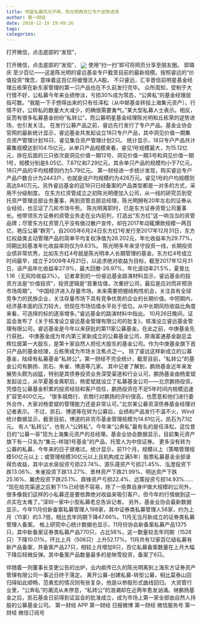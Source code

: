 ```yaml
---
title: 明星私募风光不再，陈光明携百亿专户逆势进场
author: 第一财经
date: 2018-12-19 19:49:26
tags: 
categories: 
---
```

打开微信，点击底部的“发现”，
<!-- more -->
打开微信，点击底部的“发现”，
<img align="center" border="0" src="https://imgcdn.yicai.com/uppics/images/2018/12/74c9848c3e45d1e3cfe64c5f1c2606c6.jpg" />
使用“扫一扫”即可将网页分享至朋友圈。
郭璐庆
至少百亿——这是陈光明的睿远基金专户截至目前的最新规模。按照睿远的“价值投资”理念，意味着这百亿将缓慢流入A股。
不只睿远，汇丰晋信前明星基金经理丘栋荣在新东家管理的第一只产品也在不久前发行完毕。
众所周知，受制于大行情不好，公私募今年来业绩惨淡，亏损30%成为常态，“公奔私”的基金经理屈指可数。“我能一下子想得出来的只有任泽松（从中邮基金转投上海集元资产）。行情不好，公转私的数量大大减少，的确很需要勇气。”某大型私募人士表示。相反，反而有很多私募基金纷纷“私转公”。而公募明星基金经理陈光明和丘栋荣的逆势进场，也引发关注。
在发行公募产品之前，睿远先行发行了专户产品。基金业协会官网的最新统计显示，睿远基金共发起设立18只专户产品，其中洞见价值一期集合资产管理计划16只、睿见集合资产管理计划2只。
统计显示，18只专户产品共计募集规模达到104.15亿元，从单只产品规模来看，睿见1号规模最大，为15.12亿元，排在后面的三只依次是洞见价值一期12号、洞见价值一期3号和洞见价值一期1号，规模分别是8.05亿、7.87亿和7.29亿元，其余单只产品的规模均小于7亿元，18只产品的平均规模则约为5.79亿元。
第一财经进一步统计发现，购买睿远专户产品户数合计为2443户，也就是说户均规模约为426万元。睿见1号的户均规模则高达840万元。另外睿远基金的这18只已经备案的产品类型都是一对多的方式，采用不分级制度。
在东方红资管成立之初陈光明便加入公司，从一线的研究员到受托资产管理总部业务董事，再到资管总部总经理，陈光明拥有20年左右的证券从业经验，也见证了几轮市场牛熊。
陈光明离职时，已是东方证券资管公司董事长。他带领东方证券的资管业务走在业内前列，打造出“东方红”这一响当当的资管品牌；尽管东方红资管几乎没有做过散户宣传，却在2017年动辄爆款规模一两百亿，艳压公募“群芳”。自2005年6月24日东方红1号发行至2017年12月31日，东方红权益类主动管理产品的简单平均复权净值为26.202元，年化收益率为29.77%，同期比较基准年化收益率则仅为9.63%。
陈光明多年来坚守投资一线，长期投资业绩非常优秀，比如东方红4号就是陈光明本人长期管理的基金。东方红4号成立时间最早，成立于2009年4月21日，以追求绝对收益为目标，截至2017年12月31日，该产品年化收益率27.9%，最大回撤-26.97%，年化波动率21.5%，夏普比1.16（无风险收益3%）。
记者拿到的一份睿远基金路演材料显示，睿远基金的投资方法是“价值投资”，投资逻辑是“首重估值，次重好公司，最后是应对而非预测市场周期”。
“中国经济进入存量市场，未来需要把握结构性机会，关注具有全球竞争力的民族企业，关注存量市场下具有竞争优势的企业的长期价值。中短期内，经济基本面的压力较大，但现在市场估值水平处于低位。从中长期风险收益比角度来看，可选择的标的逐渐增多。”睿远基金的路演材料中指出。
10月26日晚间，证监会发布了《关于核准设立睿远基金管理有限公司的批复》，核准设立睿远基金管理有限公司，睿远基金是今年以来获批的第11家公募基金。在此之前，中庚基金先行获批。
中庚基金成为年内第三家新成立的公募基金公司，原海富通基金副总孟辉位居第一大股东，是第十家自然人担任大股东的基金公司。作为中庚基金旗下首只产品的基金经理，丘栋荣成为市场关注焦点之一。
除了睿远这样新成立的公募基金，陆续有私募基金“私转公”。第一财经不完全统计，截至目前，“私转公”的基金公司有鹏扬、凯石、朱雀、博道等几家。
其中记者了解到，鹏扬基金近年来发展势头颇为凶猛，特别是其债券投资业务深受渠道和行业认可。鹏扬基金由杨爱斌发起设立，从华夏基金离职后，杨爱斌就设立了私募基金公司——北京鹏扬投资。凭借在公募基金积累的投资经验和客户信任，鹏扬投资在不足5年时间内规模迅速扩容至400亿元。
“很多城商行、农商行对鹏扬的评价很高，也愿意和他们进行委外合作，大家对杨爱斌的管理能力还是非常认可。”北京某公募资深债券基金经理对记者表示。
不过，凯石、博道等在转为公募后，业绩和产品发行不温不火，Wind统计数据显示，截至目前，博道的非货币基金管理规模为14.61亿元，凯石为7.1亿元。
有人“私转公”，也有人“公转私”。今年来“公奔私”最有名的是任泽松，这位昔日的“公募一哥”现为上海集元资产的总经理。基金业协会数据显示，目前集元资产旗下有一只名为“集元-祥瑞1号基金”的产品，托管人为中信证券。
更多没有转为公募的私募，今年来的日子很难过。统计显示，前11个月，规模以上（策略管理规模50亿元以上；或管理规模30亿元以上且机构成立满5年）股票私募基金全部录得负收益，其中淡水泉投资亏损23.74%、源乐晟资产亏损21.45%、泓澄投资下跌13.06%、朱雀投资下跌13.27%、景林资产下跌21.99%、明达资产下跌25.16%、翼虎投资下跌25.1%、鼎锋资产亏损22.4%、远策投资亏损14.93%……
“现在给完渠道之后剩下1%已经很不容易，除了一些靠自身IP做大规模的公司外，很多像我们这样的小私募还是要依靠绝对收益来吸引客户。但今年的行情做到这一点实在太难了。”深圳一家中小型私募老总告诉记者。
另外，基金业协会最新数据显示，今年11月份新备案私募管理人198家，其中证券类私募管理人56家，约为上月（15家）的3.7倍，相比去年同期下降47.66%。11月无当月新成立的证券类私募管理人备案。
格上研究中心统计数据也显示，11月份协会新备案私募产品1375只，其中新备案证券类私募产品770只，占比56%，这一数量较去年同期（1528只）下降10.01%，环比上月（506只）上升52.17%。11月共有12家百亿级私募有新产品备案，共备案产品27只，相较上月增加9只，百亿私募备案数量在上月大幅下降后轻微反弹。其中备案产品数量最多的是映雪投资，备案了6只。
 
 
伴随着一则董事长变更公告的出炉，业内疯传已久的陈光明离别上海东方证券资产管理有限公司一事近日终于落定。
离开公募-创建私募-转型公募，相比莫泰山回归得如此顺畅，范勇宏的情况则有些复杂，他是以参股形式曲线回归。
大资管行业里，“公奔私”的潮流从未停息，“私转公”的浪潮却在近两年愈发汹涌。继鹏扬基金之后，凯石基金日前得到证监会的批准成立，成为市场上第一家全部由自然人持股的公募基金公司。
第一财经
APP
第一财经
日报微博
第一财经
微信服务号
第一财经
微信订阅号
